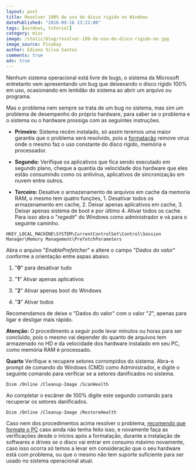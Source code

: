 ```yaml
---
layout: post
title: Resolver 100% de uso do disco rigido no Windows
datePublished: "2016-09-16 23:22:00"
tags: [windows, tutorial]
category: misc
image: /static/blog/resolver-100-de-uso-do-disco-rigido-no.jpg
image_source: Pixabay
author: Ediano Silva Santos
comments: true
ads: true
---
```


Nenhum sistema operacional está livre de bugs, o sistema da Microsoft entretanto vem apresentando um bug que deixexando o disco rígido 100% em uso, ocasionando em lentidão do sistema ao abrir um arquivo ou programa.

Mas o problema nem sempre se trata de um bug no sistema, mas sim um problema de desempenho do próprio hardware, para saber se o problema e o sistema ou o hardware prossiga com as seguintes instruções.

* **Primeiro:** Sistema recém instalado, só assim teremos uma maior garantia que o problema será resolvido, pois a <a href="http://www.insideblock.com/blog/como-formatar-seu-computador-com.html" target="_blank">formatação</a> remove vírus onde o mesmo faz o uso constante do disco rígido, memória e processador.

* **Segundo:** Verifique os aplicativos que fica sendo executado em segundo plano, cheque a quantia da velocidade dos hardware que eles estão consumindo como os antivírus, aplicativos de sincronização em nuvem entre outros.

* **Terceiro:** Desative o armazenamento de arquivos em cache da memoria RAM, o mesmo tem quatro funções, 1. Desativar todos os armazenamento em cache, 2. Deixar apenas aplicativos em cache, 3. Deixar apenas sistema de boot e por último 4. Ativar todos os cache. Para isso abra o "*regedit*" do Windows como administrador e vá para o seguinte caminho.

```
HKEY_LOCAL_MACHINE\SYSTEM\CurrentControlSet\Control\Session Manager\Memory Management\PrefetchParameters
```

Abra o arquivo "*EnablePrefetcher*" e altere o campo "*Dados do valor*" conforme a orientação entre aspas abaixo.

1. "**0**" para desativar tudo

2. "**1**" Ativar apenas aplicativos

2. "**2**" Ativar apenas boot do Windows

4. "**3**" Ativar todos

Recomendamos de deixe o "Dados do valor" com o valor "*2*", apenas para ligar e desligar mais rápido.

**Atenção:** O procedimento a seguir pode levar minutos ou horas para ser concluído, pois o mesmo vai depender do quanto de arquivos tem armazenado no HD e da velocidade dos hardware instalado em seu PC, como memória RAM é processado.

**Quarto** Verifique e recupere setores corrompidos do sistema. Abra-o prompt de comando do Windows (CMD) como Administrador, e digite o seguinte comando para verificar se a setores danificados no sistema.

```
Dism /Online /Cleanup-Image /ScanHealth
```

Ao completar o escâner de 100% digite este segundo comando para recuperar os setores danificados.

```
Dism /Online /Cleanup-Image /RestoreHealth
```

Caso nem dos procedimentos acima resolver o problema, <a href="http://www.insideblock.com/blog/como-formatar-seu-computador-com.html" target="_blank">recomendo que formate o PC</a> caso ainda não tenha feito isso, e novamente faça as verificações desde o inícios após a formatação, durante a instalação de softwares e drives se o disco vai entrar em consumo máximo novamente, caso isso ocorra só temos a levar em consideração que o seu hardware está com problema, ou que o mesmo não tem suporte suficiente para ser usado no sistema operacional atual.